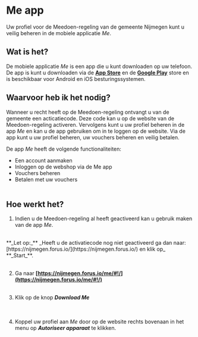 # Me app

Uw profiel voor de Meedoen-regeling van de gemeente Nijmegen kunt u veilig beheren in de mobiele applicatie _Me_.
&nbsp;

## Wat is het?

De mobiele applicatie _Me_ is een app die u kunt downloaden op uw telefoon.
De app is kunt u downloaden via de **[App Store](https://itunes.apple.com/nl/app/me-forus/id1422610676)** en de **[Google Play](https://play.google.com/store/apps/details?id=io.forus.me)** store en is beschikbaar voor Android en iOS besturingssystemen.
&nbsp;

## Waarvoor heb ik het nodig?

Wanneer u recht heeft op de Meedoen-regeling ontvangt u van de gemeente een acticatiecode. Deze code kan u op de website van de Meedoen-regeling activeren. Vervolgens kunt u uw profiel beheren in de app _Me_ en kan u de app gebruiken om in te loggen op de website. Via de app kunt u uw profiel beheren, uw vouchers beheren en veilig betalen.
&nbsp;

De app _Me_ heeft de volgende functionaliteiten:

* Een account aanmaken
* Inloggen op de webshop via de Me app
* Vouchers beheren
* Betalen met uw vouchers
<br />&nbsp;

## Hoe werkt het?

1. Indien u de Meedoen-regeling al heeft geactiveerd kan u gebruik maken van de app _Me_.
<br />
**_Let op:_** _Heeft u de activatiecode nog niet geactiveerd ga dan naar: [https://nijmegen.forus.io/](https://nijmegen.forus.io/) en klik op_ **_Start_**.
<br />&nbsp;

2. Ga naar **[https://nijmegen.forus.io/me/#!/](https://nijmegen.forus.io/me/#!/)**
<br />&nbsp;

3. Klik op de knop **_Download Me_**<br />
<br />&nbsp;

3. Koppel uw profiel aan _Me_ door op de website rechts bovenaan in het menu op **_Autoriseer apparaat_** te klikken.
<br />&nbsp;
